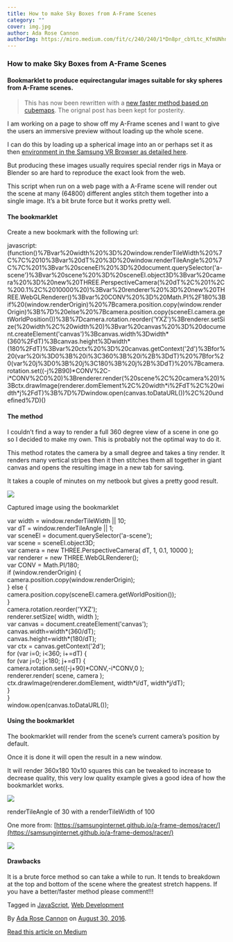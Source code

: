 ```yaml
---
title: How to make Sky Boxes from A-Frame Scenes
category: ""
cover: img.jpg
author: Ada Rose Cannon
authorImg: https://miro.medium.com/fit/c/240/240/1*Dn8pr_cbYLtc_KfmUNhnBA.png
---
```


### How to make Sky Boxes from A-Frame Scenes

#### Bookmarklet to produce equirectangular images suitable for sky spheres from A-Frame scenes.

> This has now been rewritten with a [new faster method based on cubemaps](https://gist.github.com/AdaRoseEdwards/f6b96e4ea44c0201bc72879da62e633a). The orignal post has been kept for posterity.

I am working on a page to show off my A-Frame scenes and I want to give the users an immersive preview without loading up the whole scene.

I can do this by loading up a spherical image into an <a-sky> or perhaps set it as then [environment in the Samsung VR Browser as detailed here](https://medium.com/samsung-internet-dev/control-the-world-with-the-skybox-api-6e8ca213f171#.buwuqrgun).

But producing these images usually requires special render rigs in Maya or Blender so are hard to reproduce the exact look from the web.

This script when run on a web page with a A-Frame scene will render out the scene at many (64800) different angles stitch them together into a single image. It’s a bit brute force but it works pretty well.

#### The bookmarklet

Create a new bookmark with the following url:

javascript:(function()%7Bvar%20width%20%3D%20window.renderTileWidth%20%7C%7C%2010%3Bvar%20dT%20%3D%20window.renderTileAngle%20%7C%7C%201%3Bvar%20sceneEl%20%3D%20document.querySelector('a-scene')%3Bvar%20scene%20%3D%20sceneEl.object3D%3Bvar%20camera%20%3D%20new%20THREE.PerspectiveCamera(%20dT%2C%201%2C%200.1%2C%2010000%20)%3Bvar%20renderer%20%3D%20new%20THREE.WebGLRenderer()%3Bvar%20CONV%20%3D%20Math.PI%2F180%3Bif%20(window.renderOrigin)%20%7Bcamera.position.copy(window.renderOrigin)%3B%7D%20else%20%7Bcamera.position.copy(sceneEl.camera.getWorldPosition())%3B%7Dcamera.rotation.reorder('YXZ')%3Brenderer.setSize(%20width%2C%20width%20)%3Bvar%20canvas%20%3D%20document.createElement('canvas')%3Bcanvas.width%3Dwidth*(360%2FdT)%3Bcanvas.height%3Dwidth*(180%2FdT)%3Bvar%20ctx%20%3D%20canvas.getContext('2d')%3Bfor%20(var%20i%3D0%3B%20i%3C360%3B%20i%2B%3DdT)%20%7Bfor%20(var%20j%3D0%3B%20j%3C180%3B%20j%2B%3DdT)%20%7Bcamera.rotation.set((-j%2B90)\*CONV%2C-i\*CONV%2C0%20)%3Brenderer.render(%20scene%2C%20camera%20)%3Bctx.drawImage(renderer.domElement%2C%20width\*i%2FdT%2C%20width\*j%2FdT)%3B%7D%7Dwindow.open(canvas.toDataURL())%2C%20undefined%7D)()

#### The method

I couldn’t find a way to render a full 360 degree view of a scene in one go so I decided to make my own. This is probably not the optimal way to do it.

This method rotates the camera by a small degree and takes a tiny render. It renders many vertical stripes then it then stitches them all together in giant canvas and opens the resulting image in a new tab for saving.

It takes a couple of minutes on my netbook but gives a pretty good result.

![](https://cdn-images-1.medium.com/max/800/1*yjs088kUfjy4WbZxBQ2IgA.png)

Captured image using the bookmarklet

var width = window.renderTileWidth || 10;  
var dT = window.renderTileAngle || 1;  
var sceneEl = document.querySelector('a-scene');  
var scene = sceneEl.object3D;  
var camera = new THREE.PerspectiveCamera( dT, 1, 0.1, 10000 );  
var renderer = new THREE.WebGLRenderer();  
var CONV = Math.PI/180;  
if (window.renderOrigin) {  
  camera.position.copy(window.renderOrigin);  
} else {  
  camera.position.copy(sceneEl.camera.getWorldPosition());  
}  
camera.rotation.reorder('YXZ');  
renderer.setSize( width, width );  
var canvas = document.createElement('canvas');  
canvas.width=width*(360/dT);  
canvas.height=width*(180/dT);  
var ctx = canvas.getContext('2d');  
for (var i=0; i<360; i+=dT) {  
  for (var j=0; j<180; j+=dT) {  
    camera.rotation.set((-j+90)\*CONV,-i\*CONV,0 );  
    renderer.render( scene, camera );  
    ctx.drawImage(renderer.domElement, width\*i/dT, width\*j/dT);  
  }  
}  
window.open(canvas.toDataURL());

#### Using the bookmarklet

The bookmarklet will render from the scene’s current camera’s position by default.

Once it is done it will open the result in a new window.

It will render 360x180 10x10 squares this can be tweaked to increase to decrease quality, this very low quality example gives a good idea of how the bookmarklet works.

![](https://cdn-images-1.medium.com/max/800/1*2qDUp1hwwTQAyPVqDAUSEQ.png)

renderTileAngle of 30 with a renderTileWidth of 100

One more from: [https://samsunginternet.github.io/a-frame-demos/racer/](https://samsunginternet.github.io/a-frame-demos/racer/)

![](https://cdn-images-1.medium.com/max/800/1*YwAtE8IMStwrrvaL4mTLqQ.png)

#### Drawbacks

It is a brute force method so can take a while to run. It tends to breakdown at the top and bottom of the scene where the greatest stretch happens. If you have a better/faster method please comment!!!

Tagged in [JavaScript](https://medium.com/tag/javascript), [Web Development](https://medium.com/tag/web-development)

By [Ada Rose Cannon](https://medium.com/@Lady_Ada_King) on [August 30, 2016](https://medium.com/p/e0c2965945aa).

[Read this article on Medium](https://medium.com/@Lady_Ada_King/a-frame-scene-to-equirectangular-image-e0c2965945aa)
